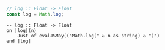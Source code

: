 ```javascript
// log :: Float -> Float
const log = Math.log;
```


```applescript
-- log :: Float -> Float
on |log|(n)
    Just of evalJSMay(("Math.log(" & n as string) & ")")
end |log|
```